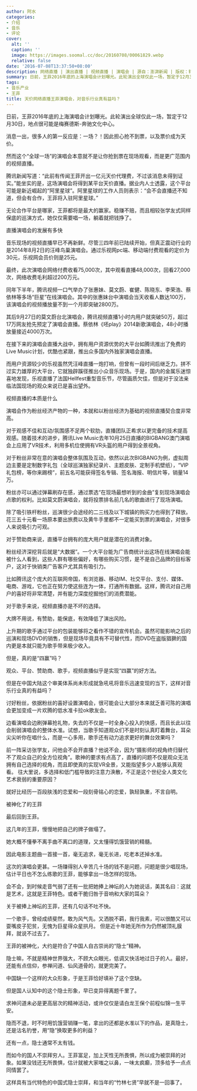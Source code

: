 ```yaml
---
author: 阿水
categories:
- 介绍
- 音乐
- 评论
cover:
  alt: ''
  caption: ''
  image: https://images.soomal.cc/doc/20160708/00061829.webp
  relative: false
date: '2016-07-08T13:37:50+08:00'
description: 网络直播 | 演出直播 | 视频直播 | 演唱会 | 源自：澎湃新闻 | 版权：转载 |  平均/总评分：10.00/30
summary: 日前，王菲2016年底的上海演唱会计划曝光。此轮演出全球仅此一场，暂定于12月30日，地点很可能是梅赛德斯-奔驰文化中心。消息一出，很多人的第一反应是：一场？！因此担心抢不到票，以及票价成为天价。然而这个“全球一场”的演唱会本意就不是让你抢到票在现场观看……
tags:
- 音乐产业
- 王菲
title: 天价网络直播王菲演唱会，对音乐行业真有益吗？
---
```


日前，王菲2016年底的上海演唱会计划曝光。此轮演出全球仅此一场，暂定于12月30日，地点很可能是梅赛德斯-奔驰文化中心。

消息一出，很多人的第一反应是：一场？！因此担心抢不到票，以及票价成为天价。

然而这个“全球一场”的演唱会本意就不是让你抢到票在现场观看，而是更广范围内的视频直播。

腾讯新闻写道：“此前有传闻王菲开出一亿元天价代理费，不过该消息未得到证实。”能坐实的是，这场演唱会将得到某平台天价直播。据业内人士透露，这个平台可能是新近崛起的“阿里星球”。阿里星球的工作人员则表示：“会不会直播还不知道，但会有合作，王菲将入驻阿里星球。”

无论合作平台是哪家，王菲都将是最大的赢家。稳赚不赔，而且相较张学友式同样保底的巡演方式，她仅仅需要唱一场，躺着就把钱挣了。

直播演唱会的发展有多快

音乐现场的视频直播早已不再新鲜。尽管三四年前已陆续开始，但真正震动行业的是2014年8月2日的汪峰鸟巢演唱会。通过乐视网pc端、移动端付费观看的定价为30元，乐视网会员价则是25元。

最终，此次演唱会网络付费收看75,000次，其中观看直播48,000次，回看27,000次，网络收费毛利超过200万元。

同年下半年，腾讯视频一口气举办了张惠妹、莫文蔚、崔健、陈晓东、李荣浩、蔡依林等多场“巨星”在线演唱会。其中的张惠妹台中演唱会当天收看人数达100万，该演唱会的视频播放量不到一个月即突破2800万。

其后9月27日的莫文蔚台北演唱会，腾讯视频直播1小时内用户就突破50万，超过17万网友抢先预定了演唱会直播。蔡依林《呸play》2014新歌演唱会，48小时播放量接近4000万次。

在接下来的演唱会直播大战中，拥有用户资源优势的大平台如腾讯推出了免费的Live Music计划，优酷也紧跟，推出众多国内外独家演唱会直播。

而用户资源较少的乐视虽然凭汪峰直播一炮打响，但曾有一段时间后继乏力。拼不过实力雄厚的大平台，它就独辟蹊径推出小众音乐现场。于是，国内的金属乐迷惊喜地发现，乐视直播了法国Hellfest重型音乐节，尽管画质欠佳，但是对于没法亲临法国现场的观众来说已是喜出望外。

视频直播的本质是什么

演唱会作为粉丝经济产物的一种，本就和以粉丝经济为基础的视频直播契合度非常高。

对于观感不佳和互动/氛围感不足两个软肋，直播团队正希求以更完备的技术提高观感。随着技术的进步，腾讯Live Music去年10月25日直播的BIGBANG澳门演唱会上应用了VR技术，利用多机位使拥有VR头盔的用户得到全景视角。

对于粉丝非常在意的演唱会整体氛围及互动，依然以此次BIGBANG为例，虚拟周边主要是定制数字礼包（全球巡演独家纪录片、主题皮肤、定制手机壁纸），“VIP礼包榜，等你来踢榜”，前五名可能获得签名专辑、签名海报、明信片等，销量14万。

粉丝亦可以通过弹幕刷存在感，通过票选“在现场最想听到的金曲”复刻现场演唱会点歌的权利。比如莫文蔚演唱会，就将投票排名前几名的歌曲进行了现场演唱。

除了吸引铁杆粉丝，巡演很少会途经的二三线及以下城镇的购买力也得到了释放。花三五十元看一场原本要出旅费以及黄牛手里都不一定能买到票的演唱会，对很多人来说吸引力可观。

对于赞助商来说，直播平台拥有的庞大用户就是潜在的消费对象。

粉丝经济深挖背后就是“大数据”。一个大平台能为广告商统计出这场在线演唱会能被什么人看到，这些人群有哪些偏好，有哪些购买习惯，是不是自己品牌的目标客户，这对于快销类广告客户尤其具有吸引力。

比如腾讯这个庞大的互联网帝国，有浏览器、移动IM、社交平台、支付、媒体、电商、游戏，它也正在努力使这些连为一体，打通所有数据。这样，腾讯对自己用户的喜好将非常清楚，并有能力深度挖掘他们的消费潜能。

对于歌手来说，视频直播亦是不坏的选择。

大牌不用说，有赞助，能保底，有效降低了演出风险。

上升期的歌手通过平台的包装能够将之看作不错的宣传机会。虽然可能影响之后的巡演和现场DVD的销售，但是现场毕竟具有不可替代性，而DVD在盗版猖獗的国内更是本就只能为歌手带来极少收入。

但是，真的是“四赢”吗？

观众、平台、赞助商、歌手，视频直播似乎是实现“四赢”的好方法。

但是在中国大陆这个审美体系尚未形成就急吼吼将音乐迅速变现的当下，这样对音乐行业真的有益吗？

讨好粉丝，依据粉丝的喜好设置演唱会，很可能会让大部分本来就乏善可陈的演唱会更加变成一片欢腾的低水准卡拉ok歌友会。

边看演唱会边刷弹幕抢礼物，失去的不仅是一时全身心投入的快感，而且长此以往会削弱演唱会的整体水准。试想，当歌手知道观众们不是时刻认真盯着舞台，耳朵尖尖听你在唱什么，而是一心多用，歌手还有动力追求更好的舞台效果吗？

前一阵采访张学友，问他会不会开直播？他说不会，因为“摄影师的视角终归替代不了观众自己的全方位视角”。歌神的要求有点高了，直播的问题不仅是观众无法拥有自己选择的视角，而且即使真的实现VR全景，又能指望多少人能够认真观看。
往大里说，多选择和低门槛导致的注意力涣散，不正是这个世纪全人类文化艺术衰弱的重要原因？

就好比经历一百段肤浅的恋爱和一段刻骨铭心的恋爱，孰轻孰重，不言自明。

被神化了的王菲

最后回到王菲。

这几年的王菲，慢慢地把自己的牌子做塌了。

她大概不懂拳不离手曲不离口的道理，又太懂得饥饿营销的精髓。

因此电影主题曲一首接一首，毫无追求，毫无长进，吃老本还掉水准。

这次的演唱会更甚。一场赚得别人辛苦几十场的钱不是问题，问题是很少唱现场，估计平日也不怎么练歌的王菲，能够拿出一场怎样的现场。

会不会，到时候走音气弱了还有一批把她捧上神坛的人为她说话，美其名曰：这就是艺术，这就是王菲特色。或者干脆归咎于音响和大家的耳朵？

关于被捧上神坛的王菲，还有几句话不吐不快。

一个歌手，曾经成绩斐然，敢为风气先。又洒脱不羁，我行我素，可以很酷又可以耍嘴皮子犯贫，无愧为巨星得众星拱月。
但是近十年她无所作为仍然被顶礼膜拜，就说不过去了。

王菲的被神化，大约是符合了中国人自古崇尚的“隐士”精神。

隐士嘛，不就是精神世界强大，不顾大众眼光，低调又快活地过日子的人。最好，还能有点信仰，参禅问道、仙风道骨的，就更完美了。

中国缺一个这样的大众形象，于是王菲恰好填补了这个空缺。

但是国人认知中的这个隐士形象，早已变异得离题千里了。

求神问道未必是更高层次的精神活动，或许仅仅是请白龙王保个前程似锦一生平安。

隐而不退，时不时用饥饿营销赚一笔，拿出的还都是水准以下的作品，是真隐士，还是沽名钓誉，用“隐”换取更多的利益？

还有一点，隐士通常不太有钱。

而如今的国人不崇拜穷人。王菲富足，加上天性无所畏惧，所以成为被崇拜的对象。如果没钱还无所畏惧，估计就被大家嗤之以鼻，一味太疯癫，顶多给予一点点同情罢了。

这样具有当代特色的中国式隐士崇拜，和当年的“竹林七贤”早就不是一回事了。